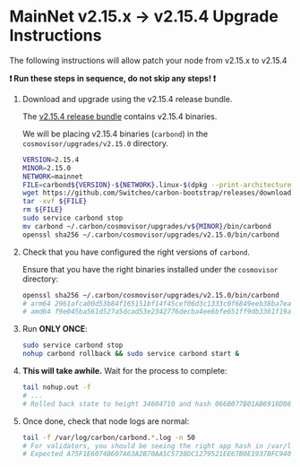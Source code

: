 # MainNet v2.15.x -> v2.15.4 Upgrade Instructions

The following instructions will allow patch your node from v2.15.x to v2.15.4

**:exclamation: Run these steps in sequence, do not skip any steps! :exclamation:**

1. Download and upgrade using the v2.15.4 release bundle.

    The [v2.15.4 release bundle](https://github.com/Switcheo/carbon-bootstrap/releases/tag/v2.15.4) contains v2.15.4 binaries.

    We will be placing v2.15.4 binaries (`carbond`) in the `cosmovisor/upgrades/v2.15.0` directory. 

    ```bash
    VERSION=2.15.4
    MINOR=2.15.0
    NETWORK=mainnet
    FILE=carbond${VERSION}-${NETWORK}.linux-$(dpkg --print-architecture).tar.gz
    wget https://github.com/Switcheo/carbon-bootstrap/releases/download/v${VERSION}/${FILE}
    tar -xvf ${FILE}
    rm ${FILE}
    sudo service carbond stop
    mv carbond ~/.carbon/cosmovisor/upgrades/v${MINOR}/bin/carbond
    openssl sha256 ~/.carbon/cosmovisor/upgrades/v2.15.0/bin/carbond
    ```

2. Check that you have configured the right versions of `carbond`.

    Ensure that you have the right binaries installed under the `cosmovisor` directory:

    ```bash
    openssl sha256 ~/.carbon/cosmovisor/upgrades/v2.15.0/bin/carbond
    # arm64 2961afca00d53b84f165151bf14f45cef06d3c1333c0f6849eeb38ba7ead10da
    # amd64 f9e045ba561d527a5dcad53e2342776decba4ee6bfe651ff9db3361f19a75c54
    ```

3. Run **ONLY ONCE**:

    ```bash
    sudo service carbond stop
    nohup carbond rollback && sudo service carbond start &
    ```
    
4. **This will take awhile.** Wait for the process to complete:

    ```bash
    tail nohup.out -f
    # ...
    # Rolled back state to height 34604710 and hash 066B077B01AB6918D08F1CFD29B59FCEF4F7AFD374925E7DF6A9468C1076A376
    ```

5. Once done, check that node logs are normal:

    ```bash
    tail -f /var/log/carbon/carbond.*.log -n 50
    # For validators, you should be seeing the right app hash in /var/log/carbon/carbond.err.log:
    # Expected A75F1E6074B607A63A2B70AA5C5738DC1279521EE67B0E1937BFC94017BD31D2
    ```
